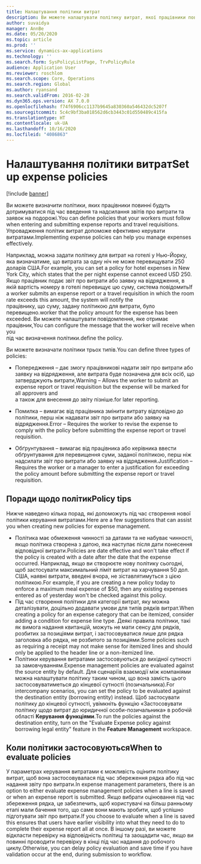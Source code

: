 ```yaml
---
title: Налаштування політики витрат
description: Ви можете налаштувати політику витрат, якої працівники повинні будуть дотримуватися під час введення та надсилання звітів про витрати та заявок на відрядження в Microsoft Dynamics 365 Finance.
author: suvaidya
manager: AnnBe
ms.date: 05/20/2020
ms.topic: article
ms.prod: ''
ms.service: dynamics-ax-applications
ms.technology: ''
ms.search.form: SysPolicyListPage, TrvPolicyRule
audience: Application User
ms.reviewer: roschlom
ms.search.scope: Core, Operations
ms.search.region: Global
ms.author: ryansand
ms.search.validFrom: 2016-02-28
ms.dyn365.ops.version: AX 7.0.0
ms.openlocfilehash: f74f6906cc1137b9645a830360a546432dc5207f
ms.sourcegitcommit: 5c4c9bf3ba018562d6cb3443c01d550489c415fa
ms.translationtype: HT
ms.contentlocale: uk-UA
ms.lasthandoff: 10/16/2020
ms.locfileid: "4086863"
---
```

# <a name="set-up-expense-policies"></a><span data-ttu-id="50a2d-103">Налаштування політики витрат</span><span class="sxs-lookup"><span data-stu-id="50a2d-103">Set up expense policies</span></span>

[!include [banner](../includes/banner.md)]

<span data-ttu-id="50a2d-104">Ви можете визначити політики, яких працівники повинні будуть дотримуватися під час введення та надсилання звітів про витрати та заявок на подорожі.</span><span class="sxs-lookup"><span data-stu-id="50a2d-104">You can define policies that your workers must follow when entering and submitting expense reports and travel requisitions.</span></span>         
<span data-ttu-id="50a2d-105">Упровадження політик витрат допоможе ефективно керувати витратами.</span><span class="sxs-lookup"><span data-stu-id="50a2d-105">Implementing expense policies can help you manage expenses effectively.</span></span>         

<span data-ttu-id="50a2d-106">Наприклад, можна задати політику для витрат на готелі у Нью-Йорку, яка визначатиме, що витрата за одну ніч не може перевищувати 250 доларів США.</span><span class="sxs-lookup"><span data-stu-id="50a2d-106">For example, you can set a policy for hotel expenses in New York City, which states that the per night expense cannot exceed USD 250.</span></span>       
<span data-ttu-id="50a2d-107">Якщо працівник подає звіт про витрати або заявку на відрядження, в якій вартість номеру в готелі перевищує цю суму, система повідомить</span><span class="sxs-lookup"><span data-stu-id="50a2d-107">If a worker submits an expense report or a travel requisition in which the room rate exceeds this amount, the system will notify the</span></span>        
<span data-ttu-id="50a2d-108">працівнику, що суму, задану політикою для витрати, було перевищено.</span><span class="sxs-lookup"><span data-stu-id="50a2d-108">worker that the policy amount for the expense has been exceeded.</span></span> <span data-ttu-id="50a2d-109">Ви можете налаштувати повідомлення, яке отримає працівник,</span><span class="sxs-lookup"><span data-stu-id="50a2d-109">You can configure the message that the worker will receive when you</span></span>        
<span data-ttu-id="50a2d-110">під час визначення політики.</span><span class="sxs-lookup"><span data-stu-id="50a2d-110">define the policy.</span></span>      
        
<span data-ttu-id="50a2d-111">Ви можете визначати політики трьох типів.</span><span class="sxs-lookup"><span data-stu-id="50a2d-111">You can define three types of policies:</span></span>         
        
- <span data-ttu-id="50a2d-112">Попередження – дає змогу працівникові надати звіт про витрати або заявку на відрядження, але витрата буде позначена для всіх осіб, що затверджують витрати,</span><span class="sxs-lookup"><span data-stu-id="50a2d-112">Warning – Allows the worker to submit an expense report or travel requisition but the expense will be marked for all approvers and</span></span>        
  <span data-ttu-id="50a2d-113">а також для внесення до звіту пізніше.</span><span class="sxs-lookup"><span data-stu-id="50a2d-113">for later reporting.</span></span>        

- <span data-ttu-id="50a2d-114">Помилка – вимагає від працівника змінити витрату відповідно до політики, перш ніж надавати звіт про витрати або заявку на відрядження.</span><span class="sxs-lookup"><span data-stu-id="50a2d-114">Error – Requires the worker to revise the expense to comply with the policy before submitting the expense report or travel requisition.</span></span>       
 
 - <span data-ttu-id="50a2d-115">Обґрунтування – вимагає від працівника або керівника ввести обґрунтування для перевищення суми, заданої політикою, перш ніж надсилати звіт про витрати або заявку на відрядження.</span><span class="sxs-lookup"><span data-stu-id="50a2d-115">Justification – Requires the worker or a manager to enter a justification for exceeding the policy amount before submitting the expense report or travel requisition.</span></span>        

## <a name="policy-tips"></a><span data-ttu-id="50a2d-116">Поради щодо політик</span><span class="sxs-lookup"><span data-stu-id="50a2d-116">Policy tips</span></span>
<span data-ttu-id="50a2d-117">Нижче наведено кілька порад, які допоможуть під час створення нової політики керування витратами.</span><span class="sxs-lookup"><span data-stu-id="50a2d-117">Here are a few suggestions that can assist you when creating new policies for expense management.</span></span> 
* <span data-ttu-id="50a2d-118">Політика має обмеження чинності за датами та не набуває чинності, якщо політика створена з датою, яка наступає після дати понесення відповідної витрати.</span><span class="sxs-lookup"><span data-stu-id="50a2d-118">Policies are date effective and won't take effect if the policy is created with a date after the date that the expense occurred.</span></span> <span data-ttu-id="50a2d-119">Наприклад, якщо ви створюєте нову політику сьогодні, щоб застосувати максимальний ліміт витрат на харчування 50 дол. США, наявні витрати, введені вчора, не зіставлятимуться з цією політикою.</span><span class="sxs-lookup"><span data-stu-id="50a2d-119">For example, if you are creating a new policy today to enforce a maximum meal expense of $50, then any existing expenses entered as of yesterday won't be checked against this policy.</span></span>
* <span data-ttu-id="50a2d-120">Під час створення політики для категорії витрат, яку можна деталізувати, доцільно додавати умови для типів рядків витрат.</span><span class="sxs-lookup"><span data-stu-id="50a2d-120">When creating a policy for an expense category that can be itemized, consider adding a condition for expense line type.</span></span> <span data-ttu-id="50a2d-121">Деякі правила політики, такі як вимога надання квитанцій, можуть не мати сенсу для рядків, розбитих за позиціями витрат, і застосовуватися лише для рядка заголовка або рядка, не розбитого за позиціями.</span><span class="sxs-lookup"><span data-stu-id="50a2d-121">Some policies such as requiring a receipt may not make sense for itemized lines and should only be applied to the header line or a non-itemized line.</span></span> 
* <span data-ttu-id="50a2d-122">Політики керування витратами застосовуються до вихідної сутності за замовчуванням.</span><span class="sxs-lookup"><span data-stu-id="50a2d-122">Expense management policies are evaluated against the source entity by default.</span></span> <span data-ttu-id="50a2d-123">Для сценаріїв взаємодії між компаніями можна налаштувати політику таким чином, що вона замість цього застосовуватиметься до кінцевої сутності (позичальника).</span><span class="sxs-lookup"><span data-stu-id="50a2d-123">For intercompany scenarios, you can set the policy to be evaluated against the destination entity (borrowing entity) instead.</span></span> <span data-ttu-id="50a2d-124">Щоб застосувати політику до кінцевої сутності, увімкніть функцію «Застосовувати політику щодо витрат до юридичної особи-позичальника» в робочій області **Керування функціями**.</span><span class="sxs-lookup"><span data-stu-id="50a2d-124">To run the policies against the destination entity, turn on the "Evaluate Expense policy against borrowing legal entity" feature in the **Feature Management** workspace.</span></span>

## <a name="when-to-evaluate-policies"></a><span data-ttu-id="50a2d-125">Коли політики застосовуються</span><span class="sxs-lookup"><span data-stu-id="50a2d-125">When to evaluate policies</span></span>

<span data-ttu-id="50a2d-126">У параметрах керування витратами є можливість оцінити політику витрат, щоб вона застосовувалася під час збереження рядка або під час надання звіту про витрати.</span><span class="sxs-lookup"><span data-stu-id="50a2d-126">In expense management parameters, there is an option to either evaluate expense management policies when a line is saved or when an expense report is submitted.</span></span> <span data-ttu-id="50a2d-127">Якщо вибрати оцінювання під час збереження рядка, це забезпечить, щоб користувачі на більш ранньому етапі мали бачення того, що саме вони мають зробити, щоб успішно підготувати звіт про витрати.</span><span class="sxs-lookup"><span data-stu-id="50a2d-127">If you choose to evaluate when a line is saved this ensures that users have earlier visibility into what they need to do to complete their expense report all at once.</span></span> <span data-ttu-id="50a2d-128">В іншому разі, ви можете відкласти перевірку на відповідність політиці та заощадити час, якщо ви повинні проводити перевірку в кінці під час надання до робочого циклу.</span><span class="sxs-lookup"><span data-stu-id="50a2d-128">Otherwise, you can delay policy evaluation and save time if you have validation occur at the end, during submission to workflow.</span></span>

